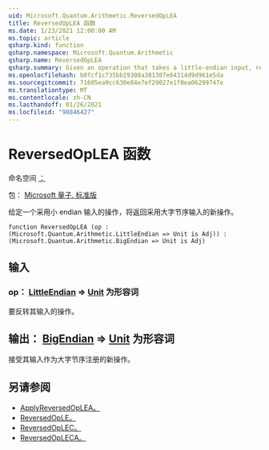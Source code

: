 ```yaml
---
uid: Microsoft.Quantum.Arithmetic.ReversedOpLEA
title: ReversedOpLEA 函数
ms.date: 1/23/2021 12:00:00 AM
ms.topic: article
qsharp.kind: function
qsharp.namespace: Microsoft.Quantum.Arithmetic
qsharp.name: ReversedOpLEA
qsharp.summary: Given an operation that takes a little-endian input, returns a new operation that takes a big-endian input.
ms.openlocfilehash: b0fcf1c735bb19308a381307e64314d9d961e5da
ms.sourcegitcommit: 71605ea9cc630e84e7ef29027e1f0ea06299747e
ms.translationtype: MT
ms.contentlocale: zh-CN
ms.lasthandoff: 01/26/2021
ms.locfileid: "98846427"
---
```

# <a name="reversedoplea-function"></a>ReversedOpLEA 函数

命名空间 [：](xref:Microsoft.Quantum.Arithmetic)

包： [Microsoft 量子. 标准版](https://nuget.org/packages/Microsoft.Quantum.Standard)


给定一个采用小 endian 输入的操作，将返回采用大字节序输入的新操作。

```qsharp
function ReversedOpLEA (op : (Microsoft.Quantum.Arithmetic.LittleEndian => Unit is Adj)) : (Microsoft.Quantum.Arithmetic.BigEndian => Unit is Adj)
```


## <a name="input"></a>输入

### <a name="op--littleendian--unit--is-adj"></a>op： [LittleEndian](xref:Microsoft.Quantum.Arithmetic.LittleEndian) => [Unit](xref:microsoft.quantum.lang-ref.unit)  为形容词

要反转其输入的操作。



## <a name="output--bigendian--unit--is-adj"></a>输出： [BigEndian](xref:Microsoft.Quantum.Arithmetic.BigEndian) => [Unit](xref:microsoft.quantum.lang-ref.unit)  为形容词

接受其输入作为大字节序注册的新操作。

## <a name="see-also"></a>另请参阅

- [ApplyReversedOpLEA。](xref:Microsoft.Quantum.Arithmetic.ApplyReversedOpLEA)
- [ReversedOpLE。](xref:Microsoft.Quantum.Arithmetic.ReversedOpLE)
- [ReversedOpLEC。](xref:Microsoft.Quantum.Arithmetic.ReversedOpLEC)
- [ReversedOpLECA。](xref:Microsoft.Quantum.Arithmetic.ReversedOpLECA)